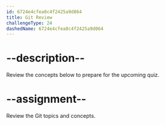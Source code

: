 ```yaml
---
id: 6724e4cfea0c4f2425a9d064
title: Git Review
challengeType: 24
dashedName: 6724e4cfea0c4f2425a9d064
---
```


# --description--

Review the concepts below to prepare for the upcoming quiz.



# --assignment--

Review the Git topics and concepts.
